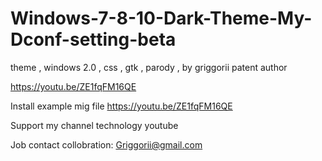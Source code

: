 # Windows-7-8-10-Dark-Theme-My-Dconf-setting-beta
theme , windows 2.0 , css , gtk , parody , by griggorii patent author

https://youtu.be/ZE1fqFM16QE

Install example mig file https://youtu.be/ZE1fqFM16QE

Support my channel technology youtube

Job contact collobration: Griggorii@gmail.com
